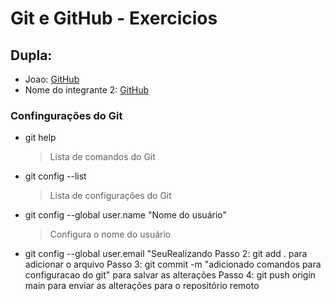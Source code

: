 # Git e GitHub - Exercicios

## Dupla:

- Joao: [GitHub](https://github.com/Janjooo)
- Nome do integrante 2: [GitHub](https://github.com/<usuario>)

### Confingurações do Git

- git help
  > Lista de comandos do Git
- git config --list
  > Lista de configurações do Git
- git config --global user.name "Nome do usuário"
  > Configura o nome do usuário
- git config --global user.email "SeuRealizando
  Passo 2: git add . para adicionar o arquivo
  Passo 3: git commit -m "adicionado comandos para configuracao do git" para salvar as alterações
  Passo 4: git push origin main para enviar as alterações para o repositório remoto
